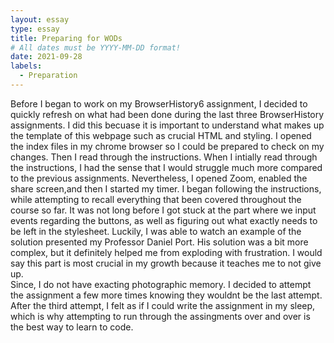 ```yaml
---
layout: essay
type: essay
title: Preparing for WODs
# All dates must be YYYY-MM-DD format!
date: 2021-09-28
labels: 
  - Preparation
--- 
```


Before I began to work on my BrowserHistory6 assignment, I decided to quickly refresh on what had been done during the last three BrowserHistory assignments.
I did this becuase it is important to understand what makes up the template of this webpage such as crucial HTML and styling. 
I opened the index files in my chrome browser so I could be prepared to check on my changes. Then I read through the instructions.
When I intially read through the instructions, I had the sense that I would struggle much more compared to the previous assignments.
Nevertheless, I opened Zoom, enabled the share screen,and then I started my timer. I began following the instructions,
while attempting to recall everything that been covered throughout the course so far. It was not long before I got stuck at the part where we input events regarding the buttons,
as well as figuring out what exactly needs to be left in the stylesheet. Luckily, I was able to watch an example of the solution presented my Professor Daniel Port. 
His solution was a bit more complex, but it definitely helped me from exploding with frustration. I would say this part is most crucial in my growth because it teaches me to not give up.  
Since, I do not have exacting photographic memory. I decided to attempt the assignment a few more times knowing they wouldnt be the last attempt. 
After the third attempt, I felt as if I could write the assignment in my sleep, which is why attempting to run through the assingments over and over is the best way to learn to code. 
